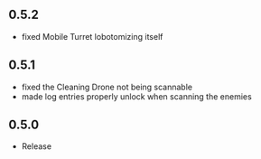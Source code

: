## 0.5.2

- fixed Mobile Turret lobotomizing itself

## 0.5.1

- fixed the Cleaning Drone not being scannable
- made log entries properly unlock when scanning the enemies

## 0.5.0

- Release

